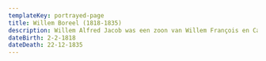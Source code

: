 ```yaml
---
templateKey: portrayed-page
title: Willem Boreel (1818-1835)
description: Willem Alfred Jacob was een zoon van Willem François en Catharina Fagel
dateBirth: 2-2-1818
dateDeath: 22-12-1835
---
```

